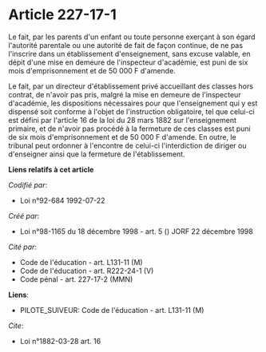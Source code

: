 # Article 227-17-1

Le fait, par les parents d'un enfant ou toute personne exerçant à son égard l'autorité parentale ou une autorité de fait de
façon continue, de ne pas l'inscrire dans un établissement d'enseignement, sans excuse valable, en dépit d'une mise en
demeure de l'inspecteur d'académie, est puni de six mois d'emprisonnement et de 50 000 F d'amende.

Le fait, par un directeur d'établissement privé accueillant des classes hors contrat, de n'avoir pas pris, malgré la mise en
demeure de l'inspecteur d'académie, les dispositions nécessaires pour que l'enseignement qui y est dispensé soit conforme à
l'objet de l'instruction obligatoire, tel que celui-ci est défini par l'article 16 de la loi du 28 mars 1882 sur
l'enseignement primaire, et de n'avoir pas procédé à la fermeture de ces classes est puni de six mois d'emprisonnement et de
50 000 F d'amende. En outre, le tribunal peut ordonner à l'encontre de celui-ci l'interdiction de diriger ou d'enseigner
ainsi que la fermeture de l'établissement.

**Liens relatifs à cet article**

_Codifié par_:

  - Loi n°92-684 1992-07-22

_Créé par_:

  - Loi n°98-1165 du 18 décembre 1998 - art. 5 () JORF 22 décembre 1998

_Cité par_:

  - Code de l'éducation - art. L131-11 (M)
  - Code de l'éducation - art. R222-24-1 (V)
  - Code pénal - art. 227-17-2 (MMN)

**Liens**:

  - PILOTE_SUIVEUR: Code de l'éducation - art. L131-11 (M)

_Cite_:

  - Loi n°1882-03-28 art. 16
